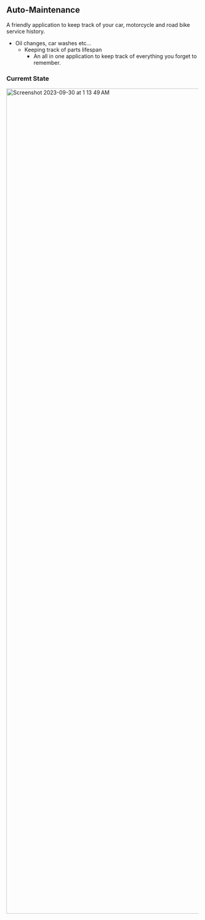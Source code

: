 ## Auto-Maintenance
A friendly application to keep track of your car, motorcycle and road bike service history.
  - Oil changes, car washes etc...
    - Keeping track of parts lifespan
      - An all in one application to keep track of everything you forget to remember.

### Curremt State 

<img width="2160" alt="Screenshot 2023-09-30 at 1 13 49 AM" src="https://github.com/Ounceleopard/Auto-Maintenance/assets/40043757/d5be03d4-dfb1-452f-8811-f42b7305ef61">
